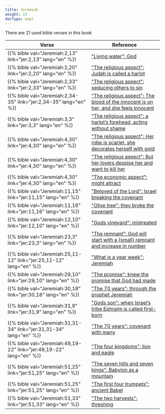 ```yaml
---
title: Jeremiah
weight: 23
docType: expl
---
```


There are 21 used bible verses in this book

| Verse | Reference |
|-------|-----------|
| {{% bible val="Jeremiah:2,13" link="jer:2,13" lang="en" %}} | ["Living water": God](/expl/../expl/content/paradise/the-new-jerusalem#bac3) |
| {{% bible val="Jeremiah:2,20" link="jer:2,20" lang="en" %}} | ["The religious aspect": Judah is called a harlot](/expl/../expl/content/harlot/who-is-the-harlot-babylon-part-2#89fc) |
| {{% bible val="Jeremiah:2,33" link="jer:2,33" lang="en" %}} | ["The religious aspect": seducing others to sin](/expl/../expl/content/harlot/who-is-the-harlot-babylon-part-2#89fc) |
| {{% bible val="Jeremiah:2,34-35" link="jer:2,34-35" lang="en" %}} | ["The religious aspect": The blood of the innocent is on her, and she feels innocent](/expl/../expl/content/harlot/who-is-the-harlot-babylon-part-2#89fc) |
| {{% bible val="Jeremiah:3,3" link="jer:3,3" lang="en" %}} | ["The religious aspect": a harlot’s forehead, acting without shame](/expl/../expl/content/harlot/who-is-the-harlot-babylon-part-2#89fc) |
| {{% bible val="Jeremiah:4,30" link="jer:4,30" lang="en" %}} | ["The religious aspect": Her robe is scarlet, she decorates herself with gold](/expl/../expl/content/harlot/who-is-the-harlot-babylon-part-2#89fc) |
| {{% bible val="Jeremiah:4,30" link="jer:4,30" lang="en" %}} | ["The religious aspect": But her lovers despise her and want to kill her](/expl/../expl/content/harlot/who-is-the-harlot-babylon-part-2#89fc) |
| {{% bible val="Jeremiah:4,30" link="jer:4,30" lang="en" %}} | ["The economic aspect": might attract](/expl/../expl/content/harlot/who-is-the-harlot-babylon-part-2#89fc) |
| {{% bible val="Jeremiah:11,15" link="jer:11,15" lang="en" %}} | ["Beloved of the Lord": Israel breaking the covenant](/expl/../expl/background/israel/the-church-is-part-of-israel#3d64) |
| {{% bible val="Jeremiah:11,16" link="jer:11,16" lang="en" %}} | ["Olive tree": they broke the covenant](/expl/../expl/background/israel/the-church-is-part-of-israel#e179) |
| {{% bible val="Jeremiah:12,10" link="jer:12,10" lang="en" %}} | ["Gods vineyard": mistreated](/expl/../expl/background/israel/the-church-is-part-of-israel#3501) |
| {{% bible val="Jeremiah:23,3" link="jer:23,3" lang="en" %}} | ["The remnant": God will start with a (small) remnant and increase in number](/expl/../expl/background/israel/the-remnant-of-israel#6205) |
| {{% bible val="Jeremiah:25,11-12" link="jer:25,11-12" lang="en" %}} | ["What is a year week": Jeremiah](/expl/../expl/bible/daniel/the-70-year-weeks#e18f) |
| {{% bible val="Jeremiah:29,10" link="jer:29,10" lang="en" %}} | ["The promise": knew the promise that God had made](/expl/../expl/bible/daniel/the-70-year-weeks#2d32) |
| {{% bible val="Jeremiah:30,18" link="jer:30,18" lang="en" %}} | ["The 70 years": through the prophet Jeremiah ](/expl/../expl/bible/daniel/the-70-year-weeks#6576) |
| {{% bible val="Jeremiah:31,9" link="jer:31,9" lang="en" %}} | ["Gods son": when Israel’s tribe Ephraim is called first-born](/expl/../expl/background/israel/the-church-is-part-of-israel#639c) |
| {{% bible val="Jeremiah:31,31-34" link="jer:31,31-34" lang="en" %}} | ["The 70 years": covenant with many](/expl/../expl/bible/daniel/the-70-year-weeks#6576) |
| {{% bible val="Jeremiah:49,19-22" link="jer:49,19-22" lang="en" %}} | ["The four kingdoms": lion and eagle](/expl/../expl/bible/daniel/the-four-kingdoms-in-daniel#3dba) |
| {{% bible val="Jeremiah:51,25" link="jer:51,25" lang="en" %}} | ["The seven hills and seven kings": Babylon as a mountain](/expl/../expl/content/harlot/who-is-the-harlot-babylon-part-1#2d9d) |
| {{% bible val="Jeremiah:51,25" link="jer:51,25" lang="en" %}} | ["The first four trumpets": ancient Babel](/expl/../expl/content/trumpets/the-trumpets-in-revelation#8718) |
| {{% bible val="Jeremiah:51,33" link="jer:51,33" lang="en" %}} | ["The two harvests": threshing](/expl/../expl/content/harvest/gods-army-and-the-seven-angels#833c) |
